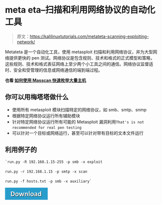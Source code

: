 # meta eta–扫描和利用网络协议的自动化工具

> 原文：<https://kalilinuxtutorials.com/metateta-scanning-exploiting-network/>

Metateta 是一个自动化工具，使用 metasploit 扫描和利用网络协议，并为大型网络提供更快的 pen 测试。网络协议是包含规则、技术和格式的正式模型和策略，这些规则、技术和格式表征网络上至少两个小工具之间的通信。网络协议监督适时、安全和受管理的信息或网络通信的端到端过程。

**也看 [如何使用 Masscan 快速枚举大量主机](https://kalilinuxtutorials.com/masscan/)**

## **你可以用梅塔塔做什么**

*   使用所有 metasploit 模块扫描特定的网络协议，如 smb、smtp、snmp
*   根据特定网络协议运行所有辅助模块
*   针对特定网络协议运行所有可能的 Metasploit 漏洞利用`That's is not recommended for real pen testing`
*   可以针对一个目标或网络运行，甚至可以针对带有目标的文本文件运行

## **利用例子的**

```
`run.py -R 192.168.1.15-255 -p smb -x exploit 

run.py -r 192.168.1.15 -p smtp -x scan 

run.py -f hosts.txt -p smb -x auxiliary` 
```

[![](img//d861a9096555aeb1980fc054015933d7.png)](https://github.com/WazeHell/metateta)